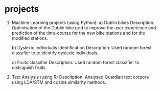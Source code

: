 # projects

1. Machine Learning projects (using Python):
    a) Dublin bikes
    Description: Optimisation of the Dublin bike grid to improve the user experience and prediction of the time-course for the new bike stations and for the modified stations. 
    
    b) Dyslexic Individuals Identification
    Description: Used random forest classifier to to identify dyslexic individuals. 
    
    c) Fruits classifier
    Description: Used random forest classifier to distinguish fruits.

2. Text Analysis (using R)
Description: Analysed Guardian text corpora using LDA/STM and cosine similarity methods.
